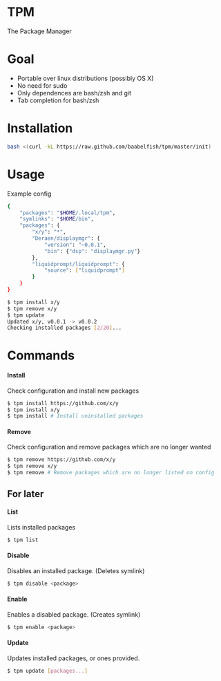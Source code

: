 TPM
===

The Package Manager

# Goal
- Portable over linux distributions (possibly OS X)
- No need for sudo
- Only dependences are bash/zsh and git
- Tab completion for bash/zsh

# Installation
```bash
bash <(curl -kL https://raw.github.com/baabelfish/tpm/master/init)
```

# Usage

Example config
```bash
{
    "packages": "$HOME/.local/tpm",
    "symlinks": "$HOME/bin",
    "packages": {
        "x/y": "*",
        "Deraen/displaymgr": {
            "version": "~0.0.1",
            "bin": {"dsp": "displaymgr.py"}
        },
        "liquidprompt/liquidprompt": {
            "source": ["liquidprompt"]
        }
    }
}
```

```bash
$ tpm install x/y
$ tpm remove x/y
$ tpm update
Updated x/y, v0.0.1 -> v0.0.2
Checking installed packages [2/20]...
```

# Commands

#### Install
Check configuration and install new packages
```bash
$ tpm install https://github.com/x/y
$ tpm install x/y
$ tpm install # Install uninstalled packages
```

#### Remove
Check configuration and remove packages which are no longer wanted
```bash
$ tpm remove https://github.com/x/y
$ tpm remove x/y
$ tpm remove # Remove packages which are no longer listed on config
```

## For later

#### List
Lists installed packages
```bash
$ tpm list
```

#### Disable
Disables an installed package. (Deletes symlink)
```bash
$ tpm disable <package>
```

#### Enable
Enables a disabled package. (Creates symlink)
```bash
$ tpm enable <package>
```

#### Update
Updates installed packages, or ones provided.
```bash
$ tpm update [packages...]
```

